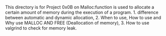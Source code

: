 This directory is for Project 0x0B on Malloc:function is used to allocate a certain amount of memory during the execution of a program. 1. difference between automatic and dynamic allocation, 2. When to use, How to use  and Why use MALLOC AND FREE (Deallocation of memory), 3. How to use valgrind to check for memory leak.
